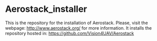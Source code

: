 # Aerostack_installer
This is the repository for the installation of Aerostack.
Please,  visit the webpage: http://www.aerostack.org/ for more information.
It installs the repository hosted in: https://github.com/Vision4UAV/Aerostack
